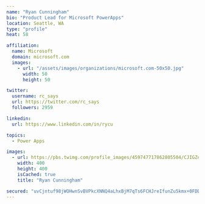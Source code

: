 ```yaml
---
name: "Ryan Cunningham"
bio: "Product Lead for Microsoft PowerApps"
location: Seattle, WA
type: "profile"
heat: 58

affiliation:
  name: Microsoft
  domain: microsoft.com
  images:
    - url: "/assets/images/organizations/microsoft.com-50x50.jpg"
      width: 50
      height: 50

twitter:
  username: rc_says
  url: https://twitter.com/rc_says
  followers: 2959

linkedin:
  url: https://www.linkedin.com/in/rycu

topics:
  - Power Apps

images:
  - url: https://pbs.twimg.com/profile_images/459747717862805504/CJIGZejd_400x400.png
    width: 400
    height: 400
    isCached: true
    title: "Ryan Cunningham"

secured: "uvCjntuf98jWOHwnSvBVPkcXNNQ4aLhxBjM7qTs6FCHJreIfunZu5kmx+0FDDugiiSWmrjplX/ojr6y3S4hcz1XPFzQbQItGpMmHG2UiuVIc+UeRjZCGwYXpaz/iN5IHzOa3bdYMDVJ2vNTDii6yoVyXWHwiupjK9H8HSy1y/7Xzmd0N0ezJ+qere6QBjKpJsKJguFNpAe4w2jzCk8NjiKY40e9Y/ASiK4R1hcXToP3iOeOoGoOjuejOHpQLPQncg9AAVs9UGSCEvMM37oXownfLkHdGobLxeKJtTFD2E+f9nEiTEBdLZoe1mihWHwjYxpteI9v80eEMYncY+yxQx7SoLq7Z7I7cGiuCgQZOqv/T7X8K+T8hMda9HWPCFhTiUbTcV7LES26DCEp644jnVonArdKuuCV65bzdGwVdkxc=;knWdAlXEjeMJBV9Am2OIfg=="
---
```


